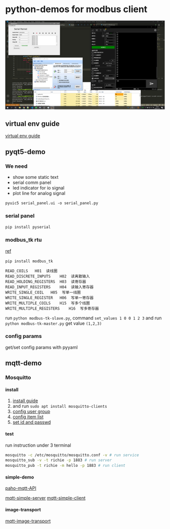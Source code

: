 # python-demos for modbus client

![ScreenShot](./pyqt5-demo/ScreenShot.png)

## virtual env guide

[virtual env guide](https://www.cnblogs.com/freely/p/8022923.html)

## pyqt5-demo

### We need

* show some static text
* serial comm panel
* led indicator for io signal
* plot line for analog signal

```
pyuic5 serial_panel.ui -o serial_panel.py
```

### serial panel

`pip install pyserial`

### modbus_tk rtu

[ref](https://www.cnblogs.com/siyun/p/10158444.html)

`pip install modbus_tk`

```
READ_COILS   H01  读线圈
READ_DISCRETE_INPUTS    H02  读离散输入
READ_HOLDING_REGISTERS  H03  读寄存器
READ_INPUT_REGISTERS    H04  读输入寄存器
WRITE_SINGLE_COIL   H05  写单一线圈
WRITE_SINGLE_REGISTER   H06  写单一寄存器
WRITE_MULTIPLE_COILS    H15  写多个线圈 
WRITE_MULTIPLE_REGISTERS    H16  写多寄存器 
```
run `python modbus-tk-slave.py`, command `set_values 1 0 0 1 2 3`
and run `python modbus-tk-master.py` get value `(1,2,3)`

### config params

get/set config params with pyyaml

## mqtt-demo

### Mosquitto

#### install
1. [install guide](https://mosquitto.org/blog/2013/01/mosquitto-debian-repository/)
2. and run `sudo apt install mosquitto-clients`
3. [config user group](https://www.cnblogs.com/yangyangming/p/12628209.html)
4. [config item list](https://www.cnblogs.com/chen1-kerr/p/7258487.html)
5. [set id and passwd](https://www.cnblogs.com/zkwarrior/p/10950294.html)

#### test
run instruction under 3 terminal
```bash
mosquitto -c /etc/mosquitto/mosquitto.conf -v # run service
mosquitto_sub -v -t richie -p 1883 # run server
mosquitto_pub -t richie -m hello -p 1883 # run client
```

#### simple-demo

[paho-mqtt-API](https://www.cnblogs.com/lnn123/p/10837754.html)

[mqtt-simple-server](./mqtt-demo/mqtt-simple-server.py)
[mqtt-simple-client](./mqtt-demo/mqtt-simple-client.py)

#### image-transport

[mqtt-image-transport](https://gist.github.com/WakeupTsai/6cac70f8e9f26cc909e9223346580a0f)